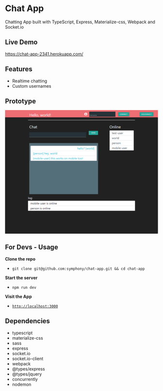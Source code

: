 # Chat App
Chatting App built with TypeScript, Express, Materialize-css, Webpack and Socket.io

## Live Demo
https://chat-app-2341.herokuapp.com/

## Features
- Realtime chatting
- Custom usernames

## Prototype
<img alt="initial functionality of app: navbar, greeting, chatbox, online userlist" src="_docs/01-chatting.png?raw=true" width="800" name="Dashboard" ></img>

## For Devs - Usage
**Clone the repo** 
- `git clone git@github.com:symphony/chat-app.git && cd chat-app`

**Start the server**
- `npm run dev`

**Visit the App**
- [`http://localhost:3000`](http://localhost:3000)

## Dependencies
- typescript
- materialize-css
- sass
- express
- socket.io
- socket.io-client
- webpack
- @types/express
- @types/jquery
- concurrently
- nodemon
